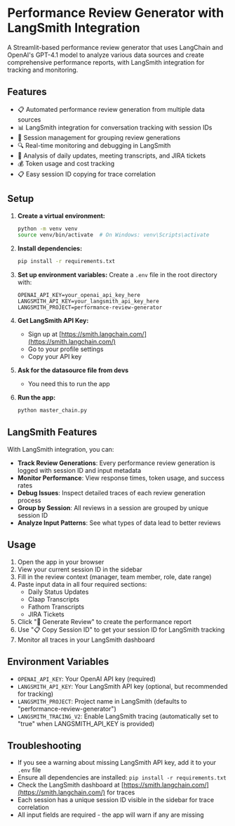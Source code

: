 # Performance Review Generator with LangSmith Integration

A Streamlit-based performance review generator that uses LangChain and OpenAI's GPT-4.1 model to analyze various data sources and create comprehensive performance reports, with LangSmith integration for tracking and monitoring.

## Features

- 📋 Automated performance review generation from multiple data sources
- 📊 LangSmith integration for conversation tracking with session IDs
- 🧵 Session management for grouping review generations
- 🔍 Real-time monitoring and debugging in LangSmith
- 📝 Analysis of daily updates, meeting transcripts, and JIRA tickets
- 💰 Token usage and cost tracking
- 📋 Easy session ID copying for trace correlation

## Setup

1. **Create a virtual environment:**
   ```bash
   python -m venv venv
   source venv/bin/activate  # On Windows: venv\Scripts\activate
   ```

2. **Install dependencies:**
   ```bash
   pip install -r requirements.txt
   ```

3. **Set up environment variables:**
   Create a `.env` file in the root directory with:
   ```
   OPENAI_API_KEY=your_openai_api_key_here
   LANGSMITH_API_KEY=your_langsmith_api_key_here
   LANGSMITH_PROJECT=performance-review-generator
   ```

4. **Get LangSmith API Key:**
   - Sign up at [https://smith.langchain.com/](https://smith.langchain.com/)
   - Go to your profile settings
   - Copy your API key

5. **Ask for the datasource file from devs**
   - You need this to run the app

5. **Run the app:**
   ```bash
   python master_chain.py
   ```

## LangSmith Features

With LangSmith integration, you can:

- **Track Review Generations**: Every performance review generation is logged with session ID and input metadata
- **Monitor Performance**: View response times, token usage, and success rates
- **Debug Issues**: Inspect detailed traces of each review generation process
- **Group by Session**: All reviews in a session are grouped by unique session ID
- **Analyze Input Patterns**: See what types of data lead to better reviews

## Usage

1. Open the app in your browser
2. View your current session ID in the sidebar
3. Fill in the review context (manager, team member, role, date range)
4. Paste input data in all four required sections:
   - Daily Status Updates
   - Claap Transcripts
   - Fathom Transcripts
   - JIRA Tickets
5. Click "🚀 Generate Review" to create the performance report
6. Use "📋 Copy Session ID" to get your session ID for LangSmith tracking
7. Monitor all traces in your LangSmith dashboard

## Environment Variables

- `OPENAI_API_KEY`: Your OpenAI API key (required)
- `LANGSMITH_API_KEY`: Your LangSmith API key (optional, but recommended for tracking)
- `LANGSMITH_PROJECT`: Project name in LangSmith (defaults to "performance-review-generator")
- `LANGSMITH_TRACING_V2`: Enable LangSmith tracing (automatically set to "true" when LANGSMITH_API_KEY is provided)

## Troubleshooting

- If you see a warning about missing LangSmith API key, add it to your `.env` file
- Ensure all dependencies are installed: `pip install -r requirements.txt`
- Check the LangSmith dashboard at [https://smith.langchain.com/](https://smith.langchain.com/) for traces
- Each session has a unique session ID visible in the sidebar for trace correlation
- All input fields are required - the app will warn if any are missing